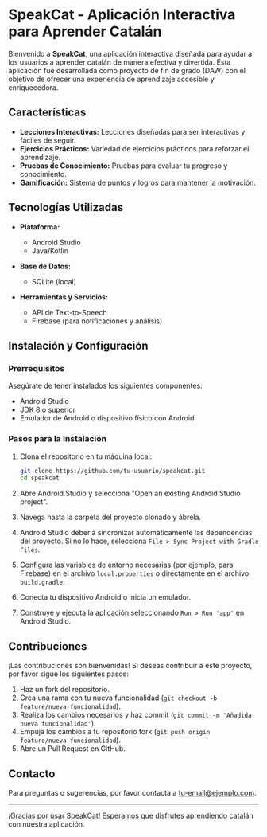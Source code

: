 # SpeakCat - Aplicación Interactiva para Aprender Catalán

Bienvenido a **SpeakCat**, una aplicación interactiva diseñada para ayudar a los usuarios a aprender catalán de manera efectiva y divertida. Esta aplicación fue desarrollada como proyecto de fin de grado (DAW) con el objetivo de ofrecer una experiencia de aprendizaje accesible y enriquecedora.

## Características

- **Lecciones Interactivas:** Lecciones diseñadas para ser interactivas y fáciles de seguir.
- **Ejercicios Prácticos:** Variedad de ejercicios prácticos para reforzar el aprendizaje.
- **Pruebas de Conocimiento:** Pruebas para evaluar tu progreso y conocimiento.
- **Gamificación:** Sistema de puntos y logros para mantener la motivación.

## Tecnologías Utilizadas

- **Plataforma:**
  - Android Studio
  - Java/Kotlin

- **Base de Datos:**
  - SQLite (local)

- **Herramientas y Servicios:**
  - API de Text-to-Speech
  - Firebase (para notificaciones y análisis)

## Instalación y Configuración

### Prerrequisitos

Asegúrate de tener instalados los siguientes componentes:

- Android Studio
- JDK 8 o superior
- Emulador de Android o dispositivo físico con Android

### Pasos para la Instalación

1. Clona el repositorio en tu máquina local:

   ```bash
   git clone https://github.com/tu-usuario/speakcat.git
   cd speakcat
   ```

2. Abre Android Studio y selecciona "Open an existing Android Studio project".

3. Navega hasta la carpeta del proyecto clonado y ábrela.

4. Android Studio debería sincronizar automáticamente las dependencias del proyecto. Si no lo hace, selecciona `File > Sync Project with Gradle Files`.

5. Configura las variables de entorno necesarias (por ejemplo, para Firebase) en el archivo `local.properties` o directamente en el archivo `build.gradle`.

6. Conecta tu dispositivo Android o inicia un emulador.

7. Construye y ejecuta la aplicación seleccionando `Run > Run 'app'` en Android Studio.

## Contribuciones

¡Las contribuciones son bienvenidas! Si deseas contribuir a este proyecto, por favor sigue los siguientes pasos:

1. Haz un fork del repositorio.
2. Crea una rama con tu nueva funcionalidad (`git checkout -b feature/nueva-funcionalidad`).
3. Realiza los cambios necesarios y haz commit (`git commit -m 'Añadida nueva funcionalidad'`).
4. Empuja los cambios a tu repositorio fork (`git push origin feature/nueva-funcionalidad`).
5. Abre un Pull Request en GitHub.


## Contacto

Para preguntas o sugerencias, por favor contacta a [tu-email@ejemplo.com](mailto:arnauux@icloud.com).

---

¡Gracias por usar SpeakCat! Esperamos que disfrutes aprendiendo catalán con nuestra aplicación.
 
